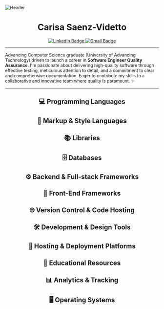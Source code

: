 ![Header](https://github.com/user-attachments/assets/a039ce3a-a652-4d0a-be3e-b0ee4b55c83c)
<h1 align="center">Carisa Saenz-Videtto</h1>
<p align="center">
<a href="https://www.linkedin.com/in/carisa-saenz-videtto-669929173/">
  <img src="https://img.shields.io/badge/LinkedIn-pink?style=for-the-badge&logo=linkedin&logoColor=white" alt="LinkedIn Badge">
</a>
<a href="mailto:carisasaenz@gmail.com">
  <img src="https://img.shields.io/badge/Gmail-D14836?style=for-the-badge&logo=gmail&logoColor=white" alt="Gmail Badge">
</a>
  
***
Advancing Computer Science graduate (University of Advancing Technology) driven to launch a career in **Software Engineer Quality Assurance**. I'm passionate about delivering high-quality software through effective testing, meticulous attention to detail, and a commitment to clear and comprehensive documentation. Eager to contribute my skills to a collaborative and innovative team where quality is paramount. ✨

***

<h2 align="center"> 💻 Programming Languages</h2>



<h2 align="center">📝 Markup & Style Languages</h2>

<h2 align="center">📚 Libraries</h2>
<h2 align="center"> 🗄️ Databases</h2>
<h2 align="center"> ⚙️ Backend & Full-stack Frameworks</h2>
<h2 align="center"> 🎨 Front-End Frameworks</h2>
<h2 align="center"> 🌐 Version Control & Code Hosting</h2>
<h2 align="center"> 🛠️ Development & Design Tools</h2>
<h2 align="center"> 🚀 Hosting & Deployment Platforms</h2>
<h2 align="center"> 📖 Educational Resources</h2>
<h2 align="center"> 📊 Analytics & Tracking</h2>
<h2 align="center"> 🖥️ Operating Systems</h2>

